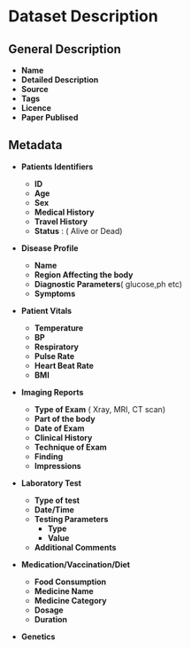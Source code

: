 # Dataset Description

## General Description

* **Name**
* **Detailed Description** 
* **Source**
* **Tags**
* **Licence**
* **Paper Publised**

## Metadata

* **Patients Identifiers**
  * **ID**
  * **Age**
  * **Sex**
  * **Medical History**
  * **Travel History**
  * **Status** : ( Alive or Dead)

* **Disease Profile**
  * **Name**
  * **Region Affecting the body**
  * **Diagnostic Parameters**( glucose,ph etc)
  * **Symptoms**


* **Patient Vitals**
  * **Temperature**
  * **BP**
  * **Respiratory**
  * **Pulse Rate**
  * **Heart Beat Rate**
  * **BMI**

* **Imaging Reports**
  * **Type of Exam** ( Xray, MRI, CT scan)
  * **Part of the body**
  * **Date of Exam**
  * **Clinical History**
  * **Technique of Exam**
  * **Finding**
  * **Impressions**

* **Laboratory Test** 
  * **Type of test**
  * **Date/Time**
  * **Testing Parameters**
    * **Type**
    * **Value** 
  * **Additional Comments**

* **Medication/Vaccination/Diet**
  * **Food Consumption**
  * **Medicine Name**
  * **Medicine Category**
  * **Dosage**
  * **Duration**

* **Genetics**
